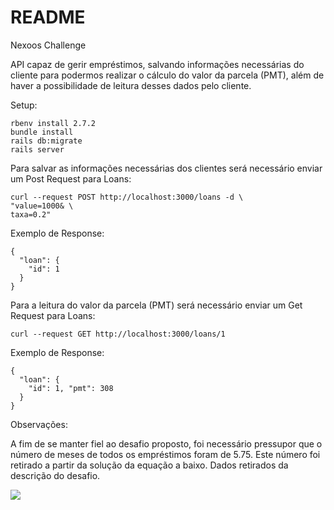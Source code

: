 # README

Nexoos Challenge

API capaz de gerir empréstimos, salvando informações necessárias do cliente para podermos realizar o cálculo do valor da parcela (PMT), além de haver a possibilidade de leitura desses dados pelo cliente.

Setup:

```
rbenv install 2.7.2
bundle install
rails db:migrate
rails server
```

Para salvar as informações necessárias dos clientes será necessário enviar um Post Request para Loans:

```
curl --request POST http://localhost:3000/loans -d \
"value=1000& \
taxa=0.2"
```

Exemplo de Response:

```
{
  "loan": {
    "id": 1
  }
}
```

Para a leitura do valor da parcela (PMT) será necessário enviar um Get Request para Loans:

```curl --request GET http://localhost:3000/loans/1```

Exemplo de Response:
```
{
  "loan": {
    "id": 1, "pmt": 308
  }
}
```

Observações:

A fim de se manter fiel ao desafio proposto, foi necessário pressupor que o número de meses de todos os empréstimos foram de 5.75.
Este número foi retirado a partir da solução da equação a baixo. Dados retirados da descrição do desafio.

<img src="app/assets/images/eq.png"/>
